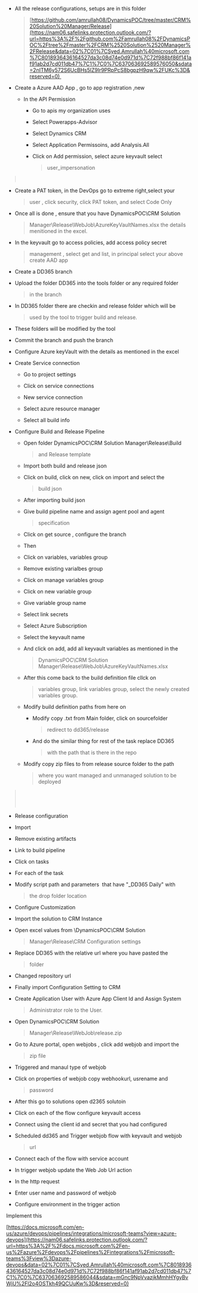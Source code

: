 
-   All the release configurations, setups are in this folder
    > [https://github.com/amrullah08/DynamicsPOC/tree/master/CRM%20Solution%20Manager/Release](https://nam06.safelinks.protection.outlook.com/?url=https%3A%2F%2Fgithub.com%2Famrullah08%2FDynamicsPOC%2Ftree%2Fmaster%2FCRM%2520Solution%2520Manager%2FRelease&data=02%7C01%7CSyed.Amrullah%40microsoft.com%7C8018936436164527da3c08d74e0d971d%7C72f988bf86f141af91ab2d7cd011db47%7C1%7C0%7C637063692589576050&sdata=2nITM6y572S6UcBHs5lZ9Ir9PRpPcS8bgpzH9qw%2FUKc%3D&reserved=0) 

-   Create a Azure AAD App , go to app registration ,new 

    -   In the API Permission 

        -   Go to apis my organization uses 

        -   Select Powerapps-Advisor 

        -   Select Dynamics CRM

        -   Select Application Permissoins, add Analysis.All 

        -   Click on Add permission, select azure keyvault select
            > user\_impersonation 

>  

-   Create a PAT token, in the DevOps go to extreme right,select your
    > user , click security, click PAT token, and select Code Only 

-   Once all is done , ensure that you have DynamicsPOC\\CRM Solution
    > Manager\\Release\\WebJob\\AzureKeyVaultNames.xlsx the details
    > menitioned in the excel. 

-   In the keyvault go to access policies, add access policy secret
    > management , select get and list, in principal select your above
    > create AAD app 

-   Create a DD365 branch 

-   Upload the folder DD365 into the tools folder or any required folder
    > in the branch 

-   In DD365 folder there are checkin and release folder which will be
    > used by the tool to trigger build and release. 

-   These folders will be modified by the tool 

-   Commit the branch and push the branch 

-   Configure Azure keyVault with the details as mentioned in the excel 

-   Create Service connection 

    -   Go to project settings 

    -   Click on service connections 

    -   New service connection 

    -   Select azure resource manager 

    -   Select all build info 

-   Configure Build and Release Pipeline 

    -   Open folder DynamicsPOC\\CRM Solution Manager\\Release\\Build
        > and Release template 

    -   Import both build and release json 

    -   Click on build, click on new, click on import and select the
        > build json 

    -   After importing build json 

    -   Give build pipeline name and assign agent pool and agent
        > specification 

    -   Click on get source , configure the branch 

    -   Then 

    -   Click on variables, variables group 

    -   Remove existing varialbes group 

    -   Click on manage variables group 

    -   Click on new variable group 

    -   Give variable group name 

    -   Select link secrets 

    -   Select Azure Subscription 

    -   Select the keyvault name 

    -   And click on add, add all keyvault variables as mentioned in the
        > DynamicsPOC\\CRM Solution
        > Manager\\Release\\WebJob\\AzureKeyVaultNames.xlsx 

    -   After this come back to the build definition file cllck on
        > variables group, link variables group, select the newly
        > created variables group. 

    -   Modify build definition paths from here on 

        -   Modify copy .txt from Main folder, click on sourcefolder
            > redirect to dd365/release 

        -   And do the similar thing for rest of the task replace DD365
            > with the path that is there in the repo 

    -   Modify copy zip files to from release source folder to the path
        > where you want managed and unmanaged solution to be deployed 

>  
>
>  

-   Release configuration  

-   Import  

-   Remove existing artifacts  

-   Link to build pipeline 

-   Click on tasks 

-   For each of the task 

-   Modify script path and parameters  that have \"\_DD365 Daily\" with
    > the drop folder location 

-   Configure Customization 

-   Import the solution to CRM Instance

-   Open excel values from \\DynamicsPOC\\CRM Solution
    > Manager\\Release\\CRM Configuration settings 

-   Replace DD365 with the relative url where you have pasted the
    > folder 

-   Changed repository url 

-   Finally import Configuration Setting to CRM

-   Create Application User with Azure App Client Id and Assign System
    > Administrator role to the User.

-   Open DynamicsPOC\\CRM Solution
    > Manager\\Release\\WebJob\\release.zip 

-   Go to Azure portal, open webjobs , click add webjob and import the
    > zip file 

-   Triggered and manaul type of webjob 

-   Click on properties of webjob copy webhookurl, usrename and
    > password 

-   After this go to solutions open d2365 solutoin 

-   Click on each of the flow configure keyvault access 

-   Connect using the client id and secret that you had configured 

-   Scheduled dd365 and Trigger webjob flow with keyvault and webjob
    > url 

-   Connect each of the flow with service account 

-   In trigger webjob update the Web Job Url action 

-   In the http request 

-   Enter user name and password of webjob 

-   Configure environment in the trigger action 

Implement this 

[https://docs.microsoft.com/en-us/azure/devops/pipelines/integrations/microsoft-teams?view=azure-devops](https://nam06.safelinks.protection.outlook.com/?url=https%3A%2F%2Fdocs.microsoft.com%2Fen-us%2Fazure%2Fdevops%2Fpipelines%2Fintegrations%2Fmicrosoft-teams%3Fview%3Dazure-devops&data=02%7C01%7CSyed.Amrullah%40microsoft.com%7C8018936436164527da3c08d74e0d971d%7C72f988bf86f141af91ab2d7cd011db47%7C1%7C0%7C637063692589586044&sdata=mGnc9NpVvazjkMmhHYgyBvWjU%2Fl2o4OSTkh49QCUuKw%3D&reserved=0)
